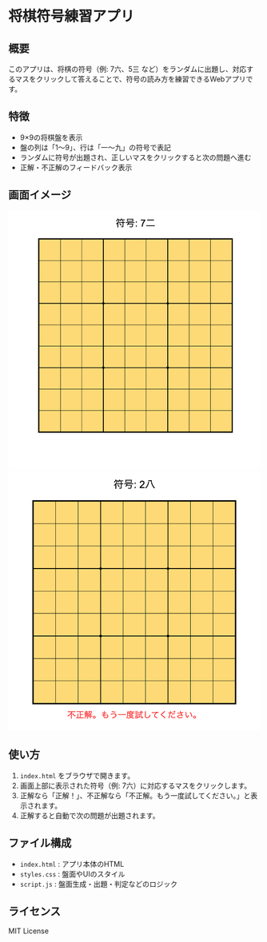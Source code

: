 # 将棋符号練習アプリ

## 概要

このアプリは、将棋の符号（例: 7六、5三 など）をランダムに出題し、対応するマスをクリックして答えることで、符号の読み方を練習できるWebアプリです。

## 特徴

- 9×9の将棋盤を表示
- 盤の列は「1〜9」、行は「一〜九」の符号で表記
- ランダムに符号が出題され、正しいマスをクリックすると次の問題へ進む
- 正解・不正解のフィードバック表示

## 画面イメージ

![アプリ画面例](docs/sample1.png)
![アプリ盤面例](docs/sample2.png)

## 使い方

1. `index.html` をブラウザで開きます。
2. 画面上部に表示された符号（例: 7六）に対応するマスをクリックします。
3. 正解なら「正解！」、不正解なら「不正解。もう一度試してください。」と表示されます。
4. 正解すると自動で次の問題が出題されます。

## ファイル構成

- `index.html` : アプリ本体のHTML
- `styles.css` : 盤面やUIのスタイル
- `script.js` : 盤面生成・出題・判定などのロジック

## ライセンス

MIT License
